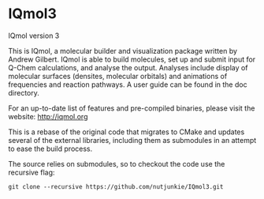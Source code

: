 # IQmol3
IQmol version 3

This is IQmol, a molecular builder and visualization package written by Andrew
Gilbert.  IQmol is able to build molecules, set up and submit input for Q-Chem
calculations, and analyse the output.  Analyses include display of molecular
surfaces (densites, molecular orbitals) and animations of frequencies and 
reaction pathways.  A user guide can be found in the doc directory.

For an up-to-date list of features and pre-compiled binaries, please visit the 
website:  http://iqmol.org

This is a rebase of the original code that migrates to CMake and updates several
of the external libraries, including them as submodules in an attempt to ease the
build process.

The source relies on submodules, so to checkout the code use the recursive flag:

```
git clone --recursive https://github.com/nutjunkie/IQmol3.git
```
